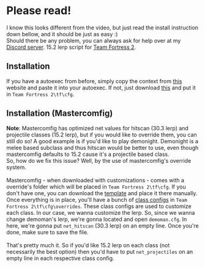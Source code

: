 # Please read!
I know this looks different from the video, but just read the install instruction down bellow, and it should be just as easy :) <br>
Should there be any problem, you can always ask for help over at my [Discord server](https://discord.com/invite/RfgA6wqzZP).
15.2 lerp script for [Team Fortress 2](https://www.teamfortress.com).
## Installation
If you have a autoexec from before, simply copy the context from [this](https://raw.githubusercontent.com/tf2iMicro/TF2-Mods/main/15.2%20lerp/autoexec.cfg) website and paste it into your autoexec. If not, just download [this](https://github.com/tf2iMicro/TF2-Mods/releases/download/v1.0/autoexec.cfg) and put it in `Team Fortress 2\tf\cfg`.
## Installation (Mastercomfig)
**Note**: Mastercomfig has optimized net values for hitscan (30.3 lerp) and projectile classes (15.2 lerp), but if you would like to override them, you can still do so! A good example is if you'd like to play demonight. Demonight is a melee based subclass and thus hitscan would be better to use, even though mastercomfig defaults to 15.2 cause it's a projectile based class. <br>
So, how do we fix this issue? Well, by the use of mastercomfig's override system. <br>
<br>
Mastercomfig - when downloaded with customizations - comes with a override's folder which will be placed in `Team Fortress 2\tf\cfg`. If you don't have one, you can download the [template](https://github.com/mastercomfig/mastercomfig/releases/latest/download/template.zip) and place it there manually. Once everything is in place, you'll have a bunch of [class configs](https://docs.mastercomfig.com/latest/faq/?h=class#why-does-mastercomfig-override-my-class-configs) in `Team Fortress 2\tf\cfg\overrides`. These class configs are used to customize each class. In our case, we wanna customize the lerp. So, since we wanna change demoman's lerp, we're gonna located and open `demoman.cfg`. In here, we're gonna put `net_hitscan` (30.3 lerp) on an empty line. Once you're done, make sure to save the file. <br>
<br>
That's pretty much it. So if you'd like 15.2 lerp on each class (not necessarily the best option) then you'd have to put `net_projectiles` on an empty line in each respective class config.
